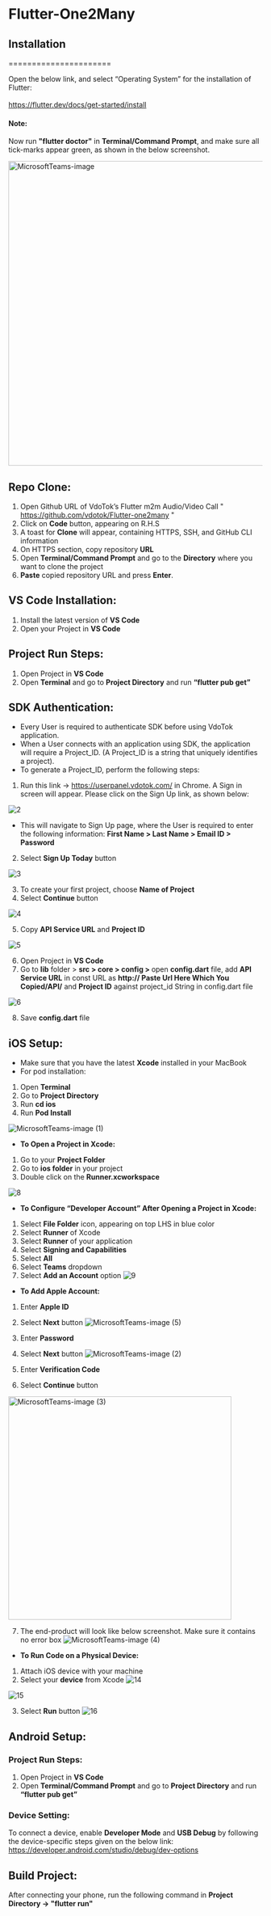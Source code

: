 # Flutter-One2Many


## Installation

======================

Open the below link, and select “Operating System” for the installation of Flutter:  
<br/>
https://flutter.dev/docs/get-started/install 

#### Note: 

Now run <b>"flutter doctor"</b> in <b>Terminal/Command Prompt</b>, and make sure all tick-marks appear green, as shown in the below screenshot. 

<img width="603" alt="MicrosoftTeams-image" src="https://user-images.githubusercontent.com/86484384/139054351-32baf182-20d3-476a-b73e-df1927210ffe.png">

## Repo Clone:	

1. Open Github URL of VdoTok’s Flutter m2m Audio/Video Call  " https://github.com/vdotok/Flutter-one2many "
2. Click on <b>Code</b> button, appearing on R.H.S
3. A toast for <b>Clone</b> will appear, containing HTTPS, SSH, and GitHub CLI  information
4. On HTTPS section, copy repository <b>URL</b> 
5. Open <b>Terminal/Command Prompt</b> and go to the <b>Directory</b> where you want to clone the project
6. <b>Paste</b> copied repository URL and press <b>Enter</b>.  

## VS Code Installation: 

1. Install the latest version of <b>VS Code</b>
2. Open your Project in <b>VS Code</b>

## Project Run Steps:

1. Open Project in <b>VS Code</b>
2. Open <b>Terminal</b> and go to <b>Project Directory</b> and run <b>“flutter pub get”</b>


## SDK Authentication: 

* Every User is required to authenticate SDK before using VdoTok application. 
* When a User connects with an application using SDK, the application will require a Project_ID. (A Project_ID is a string that uniquely identifies a project). 
* To generate a Project_ID, perform the following steps: 

1. Run this link -> https://userpanel.vdotok.com/ in Chrome. A Sign in screen will appear. Please click on the Sign Up link, as shown below: 

![2](https://user-images.githubusercontent.com/86484384/139055385-c14b148c-b056-4065-9482-249c134f5651.jpg)

* This will navigate to Sign Up page, where the User is required to enter the following information: <b>First Name > Last Name > Email ID > Password</b>

2. Select <b>Sign Up Today</b> button 

![3](https://user-images.githubusercontent.com/86484384/139064711-bea2bf70-7f02-4655-a98c-94a40d8d712b.jpg)

3. To create your first project, choose <b>Name of Project</b>
4. Select <b>Continue</b> button

![4](https://user-images.githubusercontent.com/86484384/139066181-f60b1870-b2cd-4506-9a36-cf8989c7d4df.jpg)

5. Copy <b>API Service URL</b> and <b>Project ID</b>

![5](https://user-images.githubusercontent.com/87179594/158431176-7c314d77-db7d-4fd0-91cc-2477386ee926.jpg)

6. Open Project in <b>VS Code</b>
7. Go to <b>lib</b> folder > <b> src > core > config > </b> open <b>config.dart</b> file, add <b>API Service URL</b> in const URL as <b>http:// Paste Url Here Which You Copied/API/</b> and <b>Project ID</b> against project_id String in config.dart file

![6](https://user-images.githubusercontent.com/87179594/158434303-53a0a655-607d-402d-bc9b-7e8dd0242b5f.jpg)

8. Save <b>config.dart</b> file 

## iOS Setup: 

* Make sure that you have the latest <b>Xcode</b> installed in your MacBook 
* For pod installation: 

1. Open <b>Terminal</b>
2. Go to <b>Project Directory</b>
3. Run <b>cd ios</b>
4. Run <b>Pod Install</b>

![MicrosoftTeams-image (1)](https://user-images.githubusercontent.com/86484384/139202518-daeb9b97-fa18-476b-bc5f-d48020131d92.jpg)

* <b>To Open a Project in Xcode:</b>

1. Go to your <b>Project Folder</b>
2. Go to <b>ios folder</b> in your project 
3. Double click on the <b>Runner.xcworkspace</b>

![8](https://user-images.githubusercontent.com/86484384/139203776-bf1fe5fd-2530-4d4b-b30e-199468429449.jpg)

* <b>To Configure “Developer Account” After Opening a Project in Xcode:</b>

1. Select <b>File Folder</b> icon, appearing on top LHS in blue color 
2. Select <b>Runner</b> of Xcode 
3. Select <b>Runner</b> of your application 
4. Select <b>Signing and Capabilities</b>
5. Select <b>All</b>
6. Select <b>Teams</b> dropdown 
7. Select <b>Add an Account</b> option 
![9](https://user-images.githubusercontent.com/86484384/139213606-e091c899-d631-44d2-95d7-a41542a17d61.jpg)

* <b>To Add Apple Account:</b>

1. Enter <b>Apple ID</b>
2. Select <b>Next</b> button
![MicrosoftTeams-image (5)](https://user-images.githubusercontent.com/86484384/139230893-a99c0476-ea9d-4df3-bcf2-ee163bf702d7.jpg)

3. Enter <b>Password</b>
4. Select <b>Next</b> button
![MicrosoftTeams-image (2)](https://user-images.githubusercontent.com/86484384/139231712-f94b1e76-fda8-435a-9284-ccc09e4d9d96.jpg)

5. Enter <b>Verification Code</b>
6. Select <b>Continue</b> button
<img width="442" alt="MicrosoftTeams-image (3)" src="https://user-images.githubusercontent.com/86484384/139232081-ba1d8eed-2075-4cac-84f0-b1c3083e3079.png">

7. The end-product will look like below screenshot. Make sure it contains no error box 
![MicrosoftTeams-image (4)](https://user-images.githubusercontent.com/86484384/139232686-8c872744-db54-4785-bc1b-b22ae0691dd3.jpg)

* <b>To Run Code on a Physical Device:</b>

1. Attach iOS device with your machine 
2. Select your <b>device</b> from Xcode 
![14](https://user-images.githubusercontent.com/86484384/139233823-ea67475a-d919-4945-88da-5a205a86bac0.jpg)

![15](https://user-images.githubusercontent.com/86484384/139233996-d47eee74-33f8-42fc-96f2-b157da018e67.jpg)

3. Select <b>Run</b> button
![16](https://user-images.githubusercontent.com/86484384/139234426-e5a54b59-b050-4038-83d2-592b0dbc3343.jpg)

## Android Setup: 

### Project Run Steps: 

1. Open Project in <b>VS Code</b>
2. Open <b>Terminal/Command Prompt</b> and go to <b>Project Directory</b> and run <b>“flutter pub get”</b>

### Device Setting: 

To connect a device, enable <b>Developer Mode</b> and <b>USB Debug</b> by following the device-specific steps given on the below link:  
https://developer.android.com/studio/debug/dev-options 

## Build Project:

After connecting your phone, run the following command in <b>Project Directory -> "flutter run"</b>
